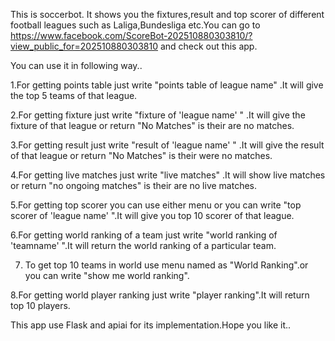 This is soccerbot. It shows you the fixtures,result and top scorer of different football leagues such as Laliga,Bundesliga etc.You can go to https://www.facebook.com/ScoreBot-202510880303810/?view_public_for=202510880303810 and check out this app.

You can use it in following way..

1.For getting points table just write "points table of league name" .It will give the top 5 teams of that league.

2.For getting fixture just write "fixture of 'league name' " .It will give the fixture of that league or return "No Matches" is their are no matches.
  
3.For getting result just write "result of 'league name' " .It will give the result of that league or return "No Matches" is their were no matches.

4.For getting live matches just write "live matches" .It will show live matches or return "no ongoing matches" is their are no live matches.

5.For getting top scorer you can use either menu or you can write "top scorer of 'league name' ".It will give you top 10 scorer of that league.
  
6.For getting world ranking of a team just write "world ranking of 'teamname' ".It will return the world ranking of a particular team.

7. To get top 10 teams in world use menu named as "World Ranking".or you can write "show me world ranking".

8.For getting world player ranking just write "player ranking".It will return top 10 players.

This app use Flask and apiai for its implementation.Hope you like it..
